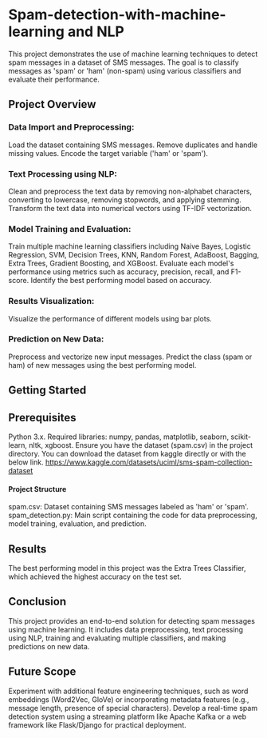 # Spam-detection-with-machine-learning and NLP

This project demonstrates the use of machine learning techniques to detect spam messages in a dataset of SMS messages. The goal is to classify messages as 'spam' or 'ham' (non-spam) using various classifiers and evaluate their performance.

## Project Overview
### Data Import and Preprocessing:

Load the dataset containing SMS messages.
Remove duplicates and handle missing values.
Encode the target variable ('ham' or 'spam').
### Text Processing using NLP:

Clean and preprocess the text data by removing non-alphabet characters, converting to lowercase, removing stopwords, and applying stemming.
Transform the text data into numerical vectors using TF-IDF vectorization.
### Model Training and Evaluation:

Train multiple machine learning classifiers including Naive Bayes, Logistic Regression, SVM, Decision Trees, KNN, Random Forest, AdaBoost, Bagging, Extra Trees, Gradient Boosting, and XGBoost.
Evaluate each model's performance using metrics such as accuracy, precision, recall, and F1-score.
Identify the best performing model based on accuracy.
### Results Visualization:

Visualize the performance of different models using bar plots.
### Prediction on New Data:

Preprocess and vectorize new input messages.
Predict the class (spam or ham) of new messages using the best performing model.

## Getting Started
## Prerequisites

Python 3.x.
Required libraries: numpy, pandas, matplotlib, seaborn, scikit-learn, nltk, xgboost.
Ensure you have the dataset (spam.csv) in the project directory. You can download the dataset from kaggle directly or with the below link.
https://www.kaggle.com/datasets/uciml/sms-spam-collection-dataset

#### Project Structure

spam.csv: Dataset containing SMS messages labeled as 'ham' or 'spam'.
spam_detection.py: Main script containing the code for data preprocessing, model training, evaluation, and prediction.

## Results
The best performing model in this project was the Extra Trees Classifier, which achieved the highest accuracy on the test set.

## Conclusion
This project provides an end-to-end solution for detecting spam messages using machine learning. It includes data preprocessing, text processing using NLP, training and evaluating multiple classifiers, and making predictions on new data.

## Future Scope
Experiment with additional feature engineering techniques, such as word embeddings (Word2Vec, GloVe) or incorporating metadata features (e.g., message length, presence of special characters).
Develop a real-time spam detection system using a streaming platform like Apache Kafka or a web framework like Flask/Django for practical deployment.
